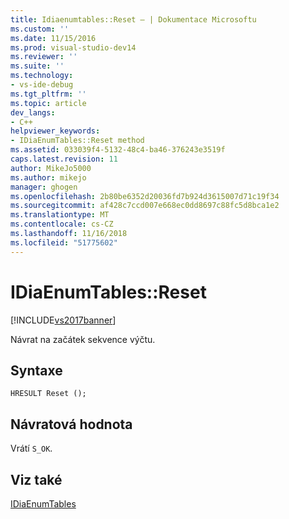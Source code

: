 ```yaml
---
title: Idiaenumtables::Reset – | Dokumentace Microsoftu
ms.custom: ''
ms.date: 11/15/2016
ms.prod: visual-studio-dev14
ms.reviewer: ''
ms.suite: ''
ms.technology:
- vs-ide-debug
ms.tgt_pltfrm: ''
ms.topic: article
dev_langs:
- C++
helpviewer_keywords:
- IDiaEnumTables::Reset method
ms.assetid: 033039f4-5132-48c4-ba46-376243e3519f
caps.latest.revision: 11
author: MikeJo5000
ms.author: mikejo
manager: ghogen
ms.openlocfilehash: 2b80be6352d20036fd7b924d3615007d71c19f34
ms.sourcegitcommit: af428c7ccd007e668ec0dd8697c88fc5d8bca1e2
ms.translationtype: MT
ms.contentlocale: cs-CZ
ms.lasthandoff: 11/16/2018
ms.locfileid: "51775602"
---
```

# <a name="idiaenumtablesreset"></a>IDiaEnumTables::Reset
[!INCLUDE[vs2017banner](../../includes/vs2017banner.md)]

Návrat na začátek sekvence výčtu.  
  
## <a name="syntax"></a>Syntaxe  
  
```cpp#  
HRESULT Reset ();  
```  
  
## <a name="return-value"></a>Návratová hodnota  
 Vrátí `S_OK`.  
  
## <a name="see-also"></a>Viz také  
 [IDiaEnumTables](../../debugger/debug-interface-access/idiaenumtables.md)



